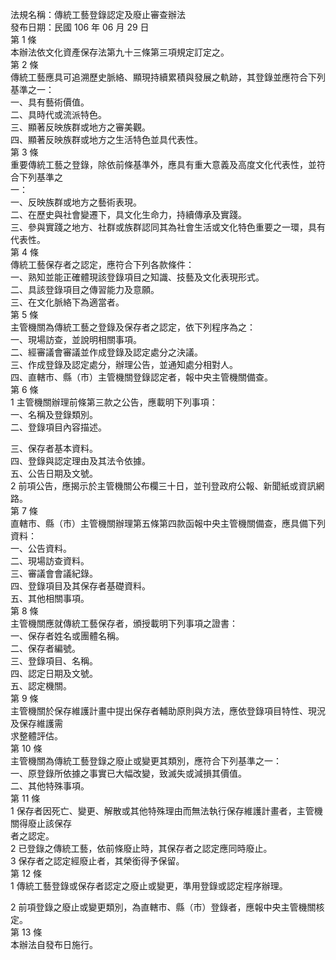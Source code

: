法規名稱：傳統工藝登錄認定及廢止審查辦法  
發布日期：民國 106 年 06 月 29 日  
第 1 條  
本辦法依文化資產保存法第九十三條第三項規定訂定之。  
第 2 條  
傳統工藝應具可追溯歷史脈絡、顯現持續累積與發展之軌跡，其登錄並應符合下列基準之一：  
一、具有藝術價值。  
二、具時代或流派特色。  
三、顯著反映族群或地方之審美觀。  
四、顯著反映族群或地方之生活特色並具代表性。  
第 3 條  
重要傳統工藝之登錄，除依前條基準外，應具有重大意義及高度文化代表性，並符合下列基準之  
一：  
一、反映族群或地方之藝術表現。  
二、在歷史與社會變遷下，具文化生命力，持續傳承及實踐。  
三、參與實踐之地方、社群或族群認同其為社會生活或文化特色重要之一環，具有代表性。  
第 4 條  
傳統工藝保存者之認定，應符合下列各款條件：  
一、熟知並能正確體現該登錄項目之知識、技藝及文化表現形式。  
二、具該登錄項目之傳習能力及意願。  
三、在文化脈絡下為適當者。  
第 5 條  
主管機關為傳統工藝之登錄及保存者之認定，依下列程序為之：  
一、現場訪查，並說明相關事項。  
二、經審議會審議並作成登錄及認定處分之決議。  
三、作成登錄及認定處分，辦理公告，並通知處分相對人。  
四、直轄市、縣（市）主管機關登錄認定者，報中央主管機關備查。  
第 6 條  
1 主管機關辦理前條第三款之公告，應載明下列事項：  
一、名稱及登錄類別。  
二、登錄項目內容描述。  


三、保存者基本資料。  
四、登錄與認定理由及其法令依據。  
五、公告日期及文號。  
2 前項公告，應揭示於主管機關公布欄三十日，並刊登政府公報、新聞紙或資訊網路。  
第 7 條  
直轄市、縣（市）主管機關辦理第五條第四款函報中央主管機關備查，應具備下列資料：  
一、公告資料。  
二、現場訪查資料。  
三、審議會會議紀錄。  
四、登錄項目及其保存者基礎資料。  
五、其他相關事項。  
第 8 條  
主管機關應就傳統工藝保存者，頒授載明下列事項之證書：  
一、保存者姓名或團體名稱。  
二、保存者編號。  
三、登錄項目、名稱。  
四、認定日期及文號。  
五、認定機關。  
第 9 條  
主管機關於保存維護計畫中提出保存者輔助原則與方法，應依登錄項目特性、現況及保存維護需  
求整體評估。  
第 10 條  
主管機關為傳統工藝登錄之廢止或變更其類別，應符合下列基準之一：  
一、原登錄所依據之事實已大幅改變，致滅失或減損其價值。  
二、其他特殊事項。  
第 11 條  
1 保存者因死亡、變更、解散或其他特殊理由而無法執行保存維護計畫者，主管機關得廢止該保存  
者之認定。  
2 已登錄之傳統工藝，依前條廢止時，其保存者之認定應同時廢止。  
3 保存者之認定經廢止者，其榮銜得予保留。  
第 12 條  
1 傳統工藝登錄或保存者認定之廢止或變更，準用登錄或認定程序辦理。  


2 前項登錄之廢止或變更類別，為直轄市、縣（市）登錄者，應報中央主管機關核定。  
第 13 條  
本辦法自發布日施行。  


